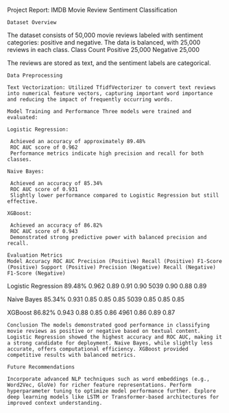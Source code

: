 Project Report: IMDB Movie Review Sentiment Classification

    Dataset Overview

The dataset consists of 50,000 movie reviews labeled with sentiment categories: positive and negative. The data is balanced, with 25,000 reviews in each class. Class Count Positive 25,000 Negative 25,000

The reviews are stored as text, and the sentiment labels are categorical.

    Data Preprocessing

    Text Vectorization: Utilized TfidfVectorizer to convert text reviews into numerical feature vectors, capturing important word importance and reducing the impact of frequently occurring words.

    Model Training and Performance Three models were trained and evaluated:

    Logistic Regression:

     Achieved an accuracy of approximately 89.48%
     ROC AUC score of 0.962
     Performance metrics indicate high precision and recall for both classes.

    Naive Bayes:

     Achieved an accuracy of 85.34%
     ROC AUC score of 0.931
     Slightly lower performance compared to Logistic Regression but still effective.

    XGBoost:

     Achieved an accuracy of 86.82%
     ROC AUC score of 0.943
     Demonstrated strong predictive power with balanced precision and recall.

    Evaluation Metrics
    Model Accuracy ROC AUC Precision (Positive) Recall (Positive) F1-Score (Positive) Support (Positive) Precision (Negative) Recall (Negative) F1-Score (Negative)

Logistic Regression 89.48% 0.962 0.89 0.91 0.90 5039 0.90 0.88 0.89

Naive Bayes 85.34% 0.931 0.85 0.85 0.85 5039 0.85 0.85 0.85

XGBoost 86.82% 0.943 0.88 0.85 0.86 4961 0.86 0.89 0.87

    Conclusion The models demonstrated good performance in classifying movie reviews as positive or negative based on textual content. Logistic Regression showed the highest accuracy and ROC AUC, making it a strong candidate for deployment. Naive Bayes, while slightly less accurate, offers computational efficiency. XGBoost provided competitive results with balanced metrics.

    Future Recommendations

    Incorporate advanced NLP techniques such as word embeddings (e.g., Word2Vec, GloVe) for richer feature representations. Perform hyperparameter tuning to optimize model performance further. Explore deep learning models like LSTM or Transformer-based architectures for improved context understanding.

